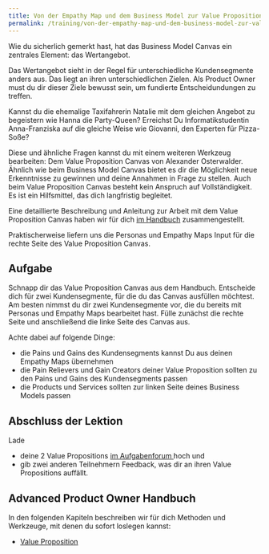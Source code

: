 ```yaml
---
title: Von der Empathy Map und dem Business Model zur Value Proposition
permalink: /training/von-der-empathy-map-und-dem-business-model-zur-value-proposition/
---
```


Wie du sicherlich gemerkt hast, hat das Business Model Canvas ein zentrales Element: das Wertangebot.

Das Wertangebot sieht in der Regel für unterschiedliche Kundensegmente anders aus.
Das liegt an ihren unterschiedlichen Zielen. 
Als Product Owner must du dir dieser Ziele bewusst sein, um fundierte Entscheidundungen zu treffen.

Kannst du die ehemalige Taxifahrerin Natalie mit dem gleichen Angebot zu begeistern wie Hanna die Party-Queen?
Erreichst Du Informatikstudentin Anna-Franziska auf die gleiche Weise wie Giovanni, den Experten für Pizza-Soße?

Diese und ähnliche Fragen kannst du mit einem weiteren Werkzeug bearbeiten:
Dem Value Proposition Canvas von Alexander Osterwalder.
Ähnlich wie beim Business Model Canvas bietet es dir die Möglichkeit neue Erkenntnisse zu gewinnen und deine Annahmen in Frage zu stellen.
Auch beim Value Proposition Canvas besteht kein Anspruch auf Vollständigkeit.
Es ist ein Hilfsmittel, das dich langfristig begleitet.

Eine detaillierte Beschreibung und Anleitung zur Arbeit mit dem Value Proposition Canvas haben wir für dich [im Handbuch](https://manual.advancedproductowner.com/value-proposition/) zusammengestellt.

Praktischerweise liefern uns die Personas und Empathy Maps Input für die rechte Seite des Value Proposition Canvas.

## Aufgabe

Schnapp dir das Value Proposition Canvas aus dem Handbuch. 
Entscheide dich für zwei Kundensegmente, für die du das Canvas ausfüllen möchtest. 
Am besten nimmst du dir zwei Kundensegmente vor, die du bereits mit Personas und Empathy Maps bearbeitet hast.
Fülle zunächst die rechte Seite und anschließend die linke Seite des Canvas aus.

Achte dabei auf folgende Dinge:
* die Pains und Gains des Kundensegments kannst Du aus deinen Empathy Maps übernehmen
* die Pain Relievers und Gain Creators deiner Value Proposition sollten zu den Pains und Gains des Kundensegments passen
* die Products und Services sollten zur linken Seite deines Business Models passen

## Abschluss der Lektion

Lade 

* deine 2 Value Propositions [im Aufgabenforum ](https://www.oncampus.de/blocks/oc_mooc_nav/forum_view.php?showall=false&id=47755) hoch und 
* gib zwei anderen Teilnehmern Feedback, was dir an ihren Value Propositions auffällt.

## Advanced Product Owner Handbuch

In den folgenden Kapiteln beschreiben wir für dich Methoden und Werkzeuge, mit denen du sofort loslegen kannst:

* [Value Proposition](https://manual.advancedproductowner.com/value-proposition/)
